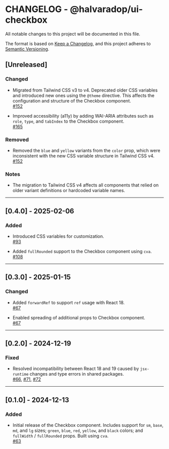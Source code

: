 # CHANGELOG - @halvaradop/ui-checkbox

All notable changes to this project will be documented in this file.

The format is based on [Keep a Changelog](https://keepachangelog.com/en/1.1.0/),
and this project adheres to [Semantic Versioning](https://semver.org/spec/v2.0.0.html).

## [Unreleased]

### Changed

- Migrated from Tailwind CSS v3 to v4. Deprecated older CSS variables and introduced new ones using the `@theme` directive. This affects the configuration and structure of the Checkbox component.  
  [#152](https://github.com/halvaradop/ui/pull/152)

- Improved accessibility (a11y) by adding WAI-ARIA attributes such as `role`, `type`, and `tabIndex` to the Checkbox component.  
  [#165](https://github.com/halvaradop/ui/pull/165)

### Removed

- Removed the `blue` and `yellow` variants from the `color` prop, which were inconsistent with the new CSS variable structure in Tailwind CSS v4.  
  [#152](https://github.com/halvaradop/ui/pull/152)

### Notes

- The migration to Tailwind CSS v4 affects all components that relied on older variant definitions or hardcoded variable names.

---

## [0.4.0] - 2025-02-06

### Added

- Introduced CSS variables for customization.  
  [#93](https://github.com/halvaradop/ui/pull/93)

- Added `fullRounded` support to the Checkbox component using `cva`.  
  [#108](https://github.com/halvaradop/ui/pull/108)

---

## [0.3.0] - 2025-01-15

### Changed

- Added `forwardRef` to support `ref` usage with React 18.  
  [#67](https://github.com/halvaradop/ui/pull/67)

- Enabled spreading of additional props to Checkbox component.  
  [#67](https://github.com/halvaradop/ui/pull/67)

---

## [0.2.0] - 2024-12-19

### Fixed

- Resolved incompatibility between React 18 and 19 caused by `jsx-runtime` changes and type errors in shared packages.  
  [#66](https://github.com/halvaradop/ui/issues/66), [#71](https://github.com/halvaradop/ui/pull/71), [#72](https://github.com/halvaradop/ui/pull/72)

---

## [0.1.0] - 2024-12-13

### Added

- Initial release of the Checkbox component. Includes support for `sm`, `base`, `md`, and `lg` sizes; `green`, `blue`, `red`, `yellow`, and `black` colors; and `fullWidth` / `fullRounded` props. Built using `cva`.  
  [#63](https://github.com/halvaradop/ui/pull/63)
